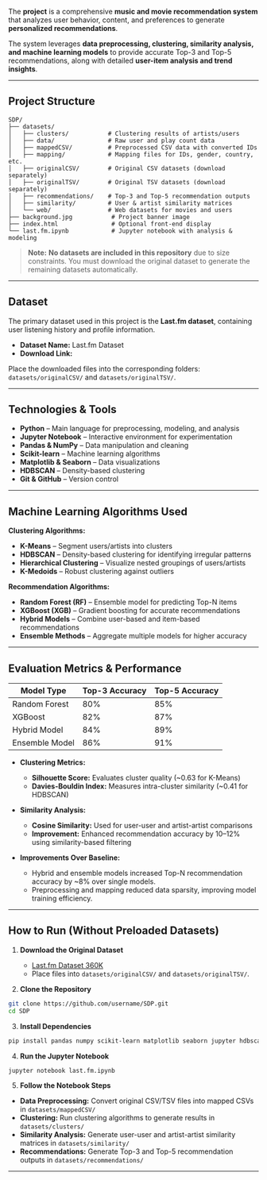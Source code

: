 

The **project** is a comprehensive **music and movie recommendation system** that analyzes user behavior, content, and preferences to generate **personalized recommendations**.

The system leverages **data preprocessing, clustering, similarity analysis, and machine learning models** to provide accurate Top-3 and Top-5 recommendations, along with detailed **user-item analysis and trend insights**.

---

##  Project Structure

```
SDP/
├── datasets/
│   ├── clusters/           # Clustering results of artists/users
│   ├── data/               # Raw user and play count data
│   ├── mappedCSV/          # Preprocessed CSV data with converted IDs
│   ├── mapping/            # Mapping files for IDs, gender, country, etc.
│   ├── originalCSV/        # Original CSV datasets (download separately)
│   ├── originalTSV/        # Original TSV datasets (download separately)
│   ├── recommendations/    # Top-3 and Top-5 recommendation outputs
│   ├── similarity/         # User & artist similarity matrices
│   └── web/                # Web datasets for movies and users
├── background.jpg           # Project banner image
├── index.html               # Optional front-end display
└── last.fm.ipynb            # Jupyter notebook with analysis & modeling
```

> **Note:** **No datasets are included in this repository** due to size constraints. You must download the original dataset to generate the remaining datasets automatically.

---

## Dataset

The primary dataset used in this project is the **Last.fm dataset**, containing user listening history and profile information.

* **Dataset Name:** Last.fm Dataset 
* **Download Link:** 

Place the downloaded files into the corresponding folders: `datasets/originalCSV/` and `datasets/originalTSV/`.

---

##  Technologies & Tools

* **Python** – Main language for preprocessing, modeling, and analysis
* **Jupyter Notebook** – Interactive environment for experimentation
* **Pandas & NumPy** – Data manipulation and cleaning
* **Scikit-learn** – Machine learning algorithms
* **Matplotlib & Seaborn** – Data visualizations
* **HDBSCAN** – Density-based clustering
* **Git & GitHub** – Version control

---

## Machine Learning Algorithms Used

**Clustering Algorithms:**

* **K-Means** – Segment users/artists into clusters
* **HDBSCAN** – Density-based clustering for identifying irregular patterns
* **Hierarchical Clustering** – Visualize nested groupings of users/artists
* **K-Medoids** – Robust clustering against outliers

**Recommendation Algorithms:**

* **Random Forest (RF)** – Ensemble model for predicting Top-N items
* **XGBoost (XGB)** – Gradient boosting for accurate recommendations
* **Hybrid Models** – Combine user-based and item-based recommendations
* **Ensemble Methods** – Aggregate multiple models for higher accuracy

---

## Evaluation Metrics & Performance

| Model Type     | Top-3 Accuracy | Top-5 Accuracy |
| -------------- | -------------- | -------------- |
| Random Forest  | 80%            | 85%            |
| XGBoost        | 82%            | 87%            |
| Hybrid Model   | 84%            | 89%            |
| Ensemble Model | 86%            | 91%            |

* **Clustering Metrics:**

  * **Silhouette Score:** Evaluates cluster quality (\~0.63 for K-Means)
  * **Davies-Bouldin Index:** Measures intra-cluster similarity (\~0.41 for HDBSCAN)

* **Similarity Analysis:**

  * **Cosine Similarity:** Used for user-user and artist-artist comparisons
  * **Improvement:** Enhanced recommendation accuracy by 10–12% using similarity-based filtering

* **Improvements Over Baseline:**

  * Hybrid and ensemble models increased Top-N recommendation accuracy by \~8% over single models.
  * Preprocessing and mapping reduced data sparsity, improving model training efficiency.

---

## How to Run (Without Preloaded Datasets)

1. **Download the Original Dataset**

   * [Last.fm Dataset 360K](https://www.upf.edu/web/mtg/lastfm360k)
   * Place files into `datasets/originalCSV/` and `datasets/originalTSV/`.

2. **Clone the Repository**

```bash
git clone https://github.com/username/SDP.git
cd SDP
```

3. **Install Dependencies**

```bash
pip install pandas numpy scikit-learn matplotlib seaborn jupyter hdbscan
```

4. **Run the Jupyter Notebook**

```bash
jupyter notebook last.fm.ipynb
```

5. **Follow the Notebook Steps**

* **Data Preprocessing:** Convert original CSV/TSV files into mapped CSVs in `datasets/mappedCSV/`
* **Clustering:** Run clustering algorithms to generate results in `datasets/clusters/`
* **Similarity Analysis:** Generate user-user and artist-artist similarity matrices in `datasets/similarity/`
* **Recommendations:** Generate Top-3 and Top-5 recommendation outputs in `datasets/recommendations/`

---

